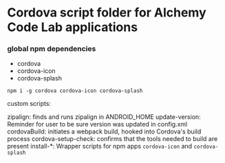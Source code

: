# Cordova script folder for Alchemy Code Lab applications

### global npm dependencies
- cordova
- cordova-icon
- cordova-splash

`npm i -g cordova cordova-icon cordova-splash`

custom scripts:

zipalign: finds and runs zipalign in ANDROID_HOME
update-version: Reminder for user to be sure version was updated in config.xml
cordovaBuild: initiates a webpack build, hooked into Cordova's build process
cordova-setup-check: confirms that the tools needed to build are present
install-*:  Wrapper scripts for npm apps `cordova-icon` and `cordova-splash`

